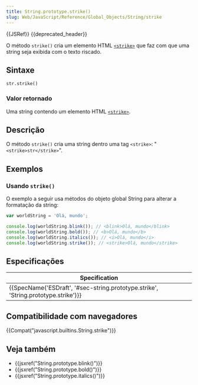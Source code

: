 ```yaml
---
title: String.prototype.strike()
slug: Web/JavaScript/Reference/Global_Objects/String/strike
---
```


{{JSRef}} {{deprecated_header}}

O método `strike()` cria um elemento HTML [`<strike>`](/pt-BR/docs/Web/HTML/Element/strike) que faz com que uma string seja exibida com o texto riscado.

## Sintaxe

```
str.strike()
```

### Valor retornado

Uma string contendo um elemento HTML [`<strike>`](/pt-BR/docs/Web/HTML/Element/strike).

## Descrição

O método `strike()` cria uma string dentro uma tag `<strike>`: "`<strike>str</strike>`".

## Exemplos

### Usando `strike()`

O exemplo a seguir usa métodos do objeto global String para alterar a formatação da string:

```js
var worldString = 'Olá, mundo';

console.log(worldString.blink()); // <blink>Olá, mundo</blink>
console.log(worldString.bold()); // <b>Olá, mundo</b>
console.log(worldString.italics()); // <i>Olá, mundo</i>
console.log(worldString.strike()); // <strike>Olá, mundo</strike>
```

## Especificações

| Specification                                                                                                |
| ------------------------------------------------------------------------------------------------------------ |
| {{SpecName('ESDraft', '#sec-string.prototype.strike', 'String.prototype.strike')}} |

## Compatibilidade com navegadores

{{Compat("javascript.builtins.String.strike")}}

## Veja também

- {{jsxref("String.prototype.blink()")}}
- {{jsxref("String.prototype.bold()")}}
- {{jsxref("String.prototype.italics()")}}
